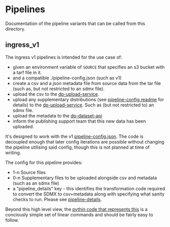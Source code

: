 # Pipelines

Documentation of the pipeline variants that can be called from this directory.

## ingress_v1

The ingress v1 pipelines is intended for the use case of:

- given an environment variable of `SOURCE` that specifies an s3 bucket with a tarf file in it.
- and a compatible ./pipeline-config.json (such as v1)
- create a csv and a json metadata file from source data from the tar file (such as, but not restricted to an sdmx file).
- upload the csv to the [dp-upload-service](https://github.com/ONSdigital/dp-upload-service).
- upload any supplementary distributions (see [pipeline-config readme]() for details) to the [dp-upload-service](https://github.com/ONSdigital/dp-upload-service). Such as (but not restricted to) an sdmx file.
- upload the metadata to the [dp-dataset-api](https://github.com/ONSdigital/dp-dataset-api)
- inform the publishing support team that this new data has been uploaded.

It's designed to work with the v1 [pipeline-config.json](./docs/pipeline-config.md). The code is decoupled enough that later config iterations are possible without changing the pipeline utilising said config, though this is not planned at time of writing.

The config for this pipeline provides:

- 1-n Source files
- 0-n Supplementary files to be uploaded alongside csv and metadata (such as an sdmx file)
- a "pipeline_details" key - this identifies the transformation code required to convert the SDMX to csv+metadata along with specifying what sanity checks to run. Please see [pipeline-details](../shared/details.py).

Beyond this high level view, the [pythin code that represents this](./ingress_v1.py) is a conciously simple set of linear commands and should be fairly easy to follow.